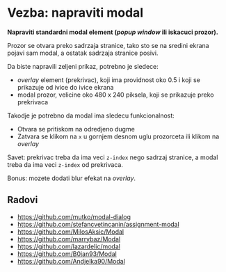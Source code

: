 # Vezba: napraviti modal

**Napraviti standardni modal element (*popup window* ili iskacuci prozor).**

Prozor se otvara preko sadrzaja stranice, tako sto se na sredini ekrana pojavi sam modal, a ostatak sadrzaja stranice posivi. 

Da biste napravili zeljeni prikaz, potrebno je sledece:
- *overlay* element (prekrivac), koji ima providnost oko 0.5 i koji se prikazuje od ivice do ivice ekrana
- modal prozor, velicine oko 480 x 240 piksela, koji se prikazuje preko prekrivaca

Takodje je potrebno da modal ima sledecu funkcionalnost:
- Otvara se pritiskom na odredjeno dugme
- Zatvara se klikom na `x` u gornjem desnom uglu prozorceta ili klikom na *overlay*

Savet: prekrivac treba da ima veci `z-index` nego sadrzaj stranice, a modal treba da ima veci `z-index` od prekrivaca.

Bonus: mozete dodati blur efekat na *overlay*.

## Radovi

- https://github.com/mutko/modal-dialog
- https://github.com/stefancvetincanin/assignment-modal
- https://github.com/MilosAksic/Modal
- https://github.com/marrybaz/Modal
- https://github.com/lazardelic/modal
- https://github.com/B0jan93/Modal
- https://github.com/Andjelka90/Modal
